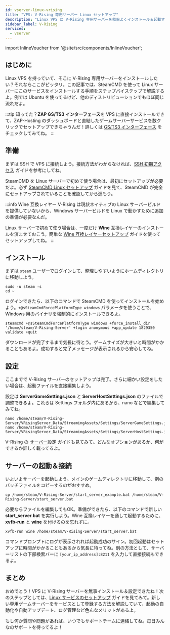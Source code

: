 ```yaml
---
id: vserver-linux-vrising
title: "VPS: V-Rising 専用サーバー Linux セットアップ"
description: "Linux VPS に V-Rising 専用サーバーを効率よくインストール＆起動する方法 → 今すぐチェック"
sidebar_label: V-Rising
services:
  - vserver
---
```


import InlineVoucher from '@site/src/components/InlineVoucher';

## はじめに
Linux VPS を持っていて、そこに V-Rising 専用サーバーをインストールしたい？それならここがピッタリ。この記事では、SteamCMD を使って Linux サーバーにこのサービスをインストールする手順をステップバイステップで解説するよ。例では Ubuntu を使ってるけど、他のディストリビューションでもほぼ同じ流れだよ。

:::tip
知ってた？**ZAP GS/TS3 インターフェース**を VPS に直接インストールできて、ZAP-Hosting のダッシュボードと直結したゲームサーバーサービスを数クリックでセットアップできちゃうんだ！詳しくは [GS/TS3 インターフェース](vserver-linux-gs-interface.md) をチェックしてみてね。
:::

<InlineVoucher />

## 準備

まずは SSH で VPS に接続しよう。接続方法がわからなければ、[SSH 初期アクセス](vserver-linux-ssh.md) ガイドを参考にしてね。

SteamCMD を Linux サーバーで初めて使う場合は、最初にセットアップが必要だよ。必ず [SteamCMD Linux セットアップ](vserver-linux-steamcmd.md) ガイドを見て、SteamCMD が完全にセットアップされていることを確認してから進もう。

:::info Wine 互換レイヤー
V-Rising は現状ネイティブの Linux サーバービルドを提供していないから、Windows サーバービルドを Linux で動かすために追加の準備が必要なんだ。

Linux サーバーで初めて使う場合は、一度だけ **Wine** 互換レイヤーのインストールを済ませておこう。簡単な [Wine 互換レイヤーセットアップ](vserver-linux-wine.md) ガイドを使ってセットアップしてね。
:::

## インストール

まずは `steam` ユーザーでログインして、整理しやすいようにホームディレクトリに移動しよう。
```
sudo -u steam -s
cd ~
```

ログインできたら、以下のコマンドで SteamCMD を使ってインストールを始めよう。`+@sSteamCmdForcePlatformType windows` パラメータを使うことで、Windows 用のバイナリを強制的にインストールできるよ。
```
steamcmd +@sSteamCmdForcePlatformType windows +force_install_dir '/home/steam/V-Rising-Server' +login anonymous +app_update 1829350 validate +quit
```

ダウンロードが完了するまで気長に待とう。ゲームサイズが大きいと時間がかかることもあるよ。成功すると完了メッセージが表示されるから安心してね。

## 設定

ここまでで V-Rising サーバーのセットアップは完了。さらに細かい設定をしたい場合は、起動ファイルを直接編集しよう。

設定は **ServerGameSettings.json** と **ServerHostSettings.json** のファイルで調整できるよ。これらは Settings フォルダ内にあるから、nano などで編集してみてね。
```
nano /home/steam/V-Rising-Server/VRisingServer_Data/StreamingAssets/Settings/ServerGameSettings.json
nano /home/steam/V-Rising-Server/VRisingServer_Data/StreamingAssets/Settings/ServerHostSettings.json
```

V-Rising の [サーバー設定](vrising-configuration.md) ガイドも見てみて。どんなオプションがあるか、何ができるか詳しく載ってるよ。

## サーバーの起動＆接続

いよいよサーバーを起動しよう。メインのゲームディレクトリに移動して、例のバッチファイルをコピーするのがおすすめ。
```
cp /home/steam/V-Rising-Server/start_server_example.bat /home/steam/V-Rising-Server/start_server.bat
```

必要ならファイルを編集してもOK。準備ができたら、以下のコマンドで新しい **start_server.bat** を実行しよう。Wine 互換レイヤーを通して起動するために、**xvfb-run** と **wine** を付けるのを忘れずに。
```
xvfb-run wine /home/steam/V-Rising-Server/start_server.bat
```

コマンドプロンプトにログが表示されれば起動成功のサイン。初回起動はセットアップに時間がかかることもあるから気長に待ってね。別の方法として、サーバーリストの下部検索バーに `[your_ip_address]:8211` を入力して直接接続もできるよ。

## まとめ

おめでとう！VPS に V-Rising サーバーを無事インストール＆設定できたね！次のステップとしては、[Linux サービスのセットアップ](vserver-linux-create-gameservice.md) ガイドを見てみて。新しい専用ゲームサーバーをサービスとして登録する方法を解説していて、起動の自動化や自動アップデート、ログ管理など色んなメリットがあるよ。

もし何か質問や問題があれば、いつでもサポートチームに連絡してね。毎日みんなのサポートを待ってるよ！

<InlineVoucher />
